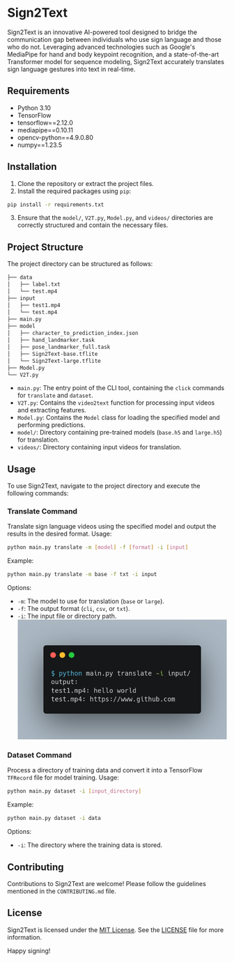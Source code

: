 # Sign2Text
Sign2Text is an innovative AI-powered tool designed to bridge the communication gap between individuals who use sign language and those who do not. Leveraging advanced technologies such as Google's MediaPipe for hand and body keypoint recognition, and a state-of-the-art Transformer model for sequence modeling, Sign2Text accurately translates sign language gestures into text in real-time.
## Requirements
- Python 3.10
- TensorFlow
- tensorflow==2.12.0
- mediapipe==0.10.11
- opencv-python==4.9.0.80
- numpy==1.23.5
## Installation
1. Clone the repository or extract the project files.
2. Install the required packages using `pip`:
```bash
pip install -r requirements.txt
```
3. Ensure that the `model/`, `V2T.py`, `Model.py`, and `videos/` directories are correctly structured and contain the necessary files.
## Project Structure
The project directory can be structured as follows:
```
├── data
│   ├── label.txt
│   └── test.mp4
├── input
│   ├── test1.mp4
│   └── test.mp4
├── main.py
├── model
│   ├── character_to_prediction_index.json
│   ├── hand_landmarker.task
│   ├── pose_landmarker_full.task
│   ├── Sign2Text-base.tflite
│   └── Sign2Text-large.tflite
├── Model.py
└── V2T.py

```
- `main.py`: The entry point of the CLI tool, containing the `click` commands for `translate` and `dataset`.
- `V2T.py`: Contains the `video2text` function for processing input videos and extracting features.
- `Model.py`: Contains the `Model` class for loading the specified model and performing predictions.
- `model/`: Directory containing pre-trained models (`base.h5` and `large.h5`) for translation.
- `videos/`: Directory containing input videos for translation.
## Usage
To use Sign2Text, navigate to the project directory and execute the following commands:
### Translate Command
Translate sign language videos using the specified model and output the results in the desired format.
Usage:
```bash
python main.py translate -m [model] -f [format] -i [input]
```
Example:
```bash
python main.py translate -m base -f txt -i input
```
Options:
- `-m`: The model to use for translation (`base` or `large`).
- `-f`: The output format (`cli`, `csv`, or `txt`).
- `-i`: The input file or directory path.
![alt text](md/output.png)
### Dataset Command
Process a directory of training data and convert it into a TensorFlow `TFRecord` file for model training.
Usage:
```bash
python main.py dataset -i [input_directory]
```
Example:
```bash
python main.py dataset -i data
```
Options:
- `-i`: The directory where the training data is stored.

## Contributing
Contributions to Sign2Text are welcome! Please follow the guidelines mentioned in the `CONTRIBUTING.md` file.
## License

Sign2Text is licensed under the [MIT License](LICENSE). See the [LICENSE](LICENSE) file for more information.

Happy signing!
